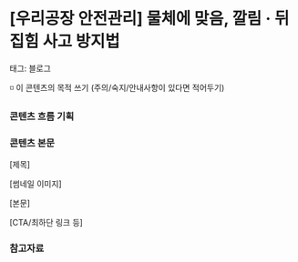 # [우리공장 안전관리] 물체에 맞음, 깔림 · 뒤집힘 사고 방지법

태그: 블로그

<aside>
◽ 이 콘텐츠의 목적 쓰기
(주의/숙지/안내사항이 있다면 적어두기)

</aside>

### 콘텐츠 흐름 기획

### 콘텐츠 본문

[제목]

[썸네일 이미지]

[본문]

[CTA/최하단 링크 등]

### 참고자료